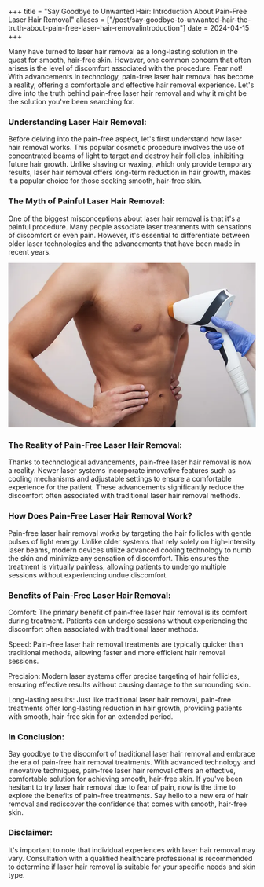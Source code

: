 +++
title = "Say Goodbye to Unwanted Hair: Introduction About Pain-Free Laser Hair Removal"
aliases = ["/post/say-goodbye-to-unwanted-hair-the-truth-about-pain-free-laser-hair-removalintroduction"]
date = 2024-04-15
+++

Many have turned to laser hair removal as a long-lasting solution in the quest for smooth, hair-free skin. However, one common concern that often arises is the level of discomfort associated with the procedure. Fear not! With advancements in technology, pain-free laser hair removal has become a reality, offering a comfortable and effective hair removal experience. Let's dive into the truth behind pain-free laser hair removal and why it might be the solution you've been searching for.

### Understanding Laser Hair Removal:

Before delving into the pain-free aspect, let's first understand how laser hair removal works. This popular cosmetic procedure involves the use of concentrated beams of light to target and destroy hair follicles, inhibiting future hair growth. Unlike shaving or waxing, which only provide temporary results, laser hair removal offers long-term reduction in hair growth, makes it a popular choice for those seeking smooth, hair-free skin.


### The Myth of Painful Laser Hair Removal:

One of the biggest misconceptions about laser hair removal is that it's a painful procedure. Many people associate laser treatments with sensations of discomfort or even pain. However, it's essential to differentiate between older laser technologies and the advancements that have been made in recent years.

<img src='./blog-image.webp'>

### The Reality of Pain-Free Laser Hair Removal:

Thanks to technological advancements, pain-free laser hair removal is now a reality. Newer laser systems incorporate innovative features such as cooling mechanisms and adjustable settings to ensure a comfortable experience for the patient. These advancements significantly reduce the discomfort often associated with traditional laser hair removal methods.

### How Does Pain-Free Laser Hair Removal Work?

Pain-free laser hair removal works by targeting the hair follicles with gentle pulses of light energy. Unlike older systems that rely solely on high-intensity laser beams, modern devices utilize advanced cooling technology to numb the skin and minimize any sensation of discomfort. This ensures the treatment is virtually painless, allowing patients to undergo multiple sessions without experiencing undue discomfort.

### Benefits of Pain-Free Laser Hair Removal:

Comfort: The primary benefit of pain-free laser hair removal is its comfort during treatment. Patients can undergo sessions without experiencing the discomfort often associated with traditional laser methods.

Speed: Pain-free laser hair removal treatments are typically quicker than traditional methods, allowing faster and more efficient hair removal sessions.

Precision: Modern laser systems offer precise targeting of hair follicles, ensuring effective results without causing damage to the surrounding skin.

Long-lasting results: Just like traditional laser hair removal, pain-free treatments offer long-lasting reduction in hair growth, providing patients with smooth, hair-free skin for an extended period.

### In Conclusion:

Say goodbye to the discomfort of traditional laser hair removal and embrace the era of pain-free hair removal treatments. With advanced technology and innovative techniques, pain-free laser hair removal offers an effective, comfortable solution for achieving smooth, hair-free skin. If you've been hesitant to try laser hair removal due to fear of pain, now is the time to explore the benefits of pain-free treatments. Say hello to a new era of hair removal and rediscover the confidence that comes with smooth, hair-free skin.

### Disclaimer: 

It's important to note that individual experiences with laser hair removal may vary. Consultation with a qualified healthcare professional is recommended to determine if laser hair removal is suitable for your specific needs and skin type.